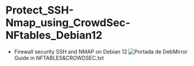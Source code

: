 # Protect_SSH-Nmap_using_CrowdSec-NFtables_Debian12

 - Firewall security SSH and NMAP on Debian 12
![Portada de DebMirror](DebMirror_Portada.png)
Guide in NFTABLES&CROWDSEC.txt

